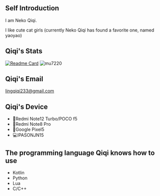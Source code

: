 ## Self Introduction

I am Neko Qiqi.

I like cute cat girls (currently Neko Qiqi has found a favorite one, named yaoyao)

## Qiqi's Stats

[![Readme Card](https://github-readme-stats-one-bice.vercel.app/api?username=mu7220&show_icons=true&role=OWNER,ORGANIZATION_MEMBER,COLLABORATOR)](https://github.com/anuraghazra/github-readme-stats)
![mu7220](https://count.getloli.com/get/@nekoqiqi)

## Qiqi's Email
lingqiqi233@gmail.com

## Qiqi's Device

- 📱Redmi Note12 Turbo/POCO f5
- 📱Redmi Note8 Pro
- 📱Google Pixel5
- 💻IPASONJN15

## The programming language Qiqi knows how to use

- Kotlin
- Python
- Lua
- C/C++

<!--
**mu7220/mu7220** is a ✨ _special_ ✨ repository because its `README.md` (this file) appears on your GitHub profile.

Here are some ideas to get you started:

- 🔭 I’m currently working on ...
- 🌱 I’m currently learning ...
- 👯 I’m looking to collaborate on ...
- 🤔 I’m looking for help with ...
- 💬 Ask me about ...
- 📫 How to reach me: ...
- 😄 Pronouns: ...
- ⚡ Fun fact: ...
-->
